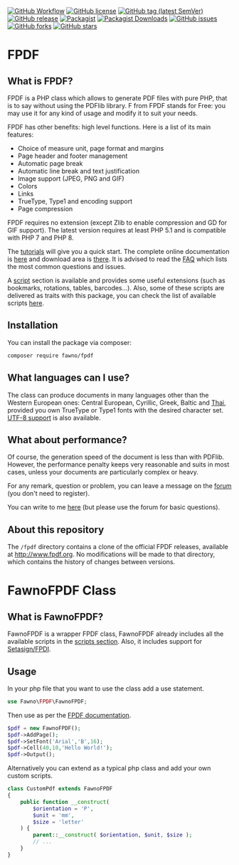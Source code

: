 [![GitHub Workflow](https://github.com/fawno/FPDF/actions/workflows/php.yml/badge.svg)](https://github.com/fawno/FPDF/actions/workflows/php.yml)
[![GitHub license](https://img.shields.io/github/license/fawno/FPDF)](https://github.com/fawno/FPDF/blob/master/LICENSE)
[![GitHub tag (latest SemVer)](https://img.shields.io/github/v/tag/fawno/FPDF)](https://github.com/fawno/FPDF/tags)
[![GitHub release](https://img.shields.io/github/release/fawno/FPDF)](https://github.com/fawno/FPDF/releases)
[![Packagist](https://img.shields.io/packagist/v/fawno/fpdf)](https://packagist.org/packages/fawno/fpdf)
[![Packagist Downloads](https://img.shields.io/packagist/dt/fawno/fpdf)](https://packagist.org/packages/fawno/fpdf/stats)
[![GitHub issues](https://img.shields.io/github/issues/fawno/FPDF)](https://github.com/fawno/FPDF/issues)
[![GitHub forks](https://img.shields.io/github/forks/fawno/FPDF)](https://github.com/fawno/FPDF/network)
[![GitHub stars](https://img.shields.io/github/stars/fawno/FPDF)](https://github.com/fawno/FPDF/stargazers)

# FPDF
## What is FPDF?
FPDF is a PHP class which allows to generate PDF files with pure PHP, that is to say without using the PDFlib library. F from FPDF stands for Free: you may use it for any kind of usage and modify it to suit your needs.

FPDF has other benefits: high level functions. Here is a list of its main features:

- Choice of measure unit, page format and margins
- Page header and footer management
- Automatic page break
- Automatic line break and text justification
- Image support (JPEG, PNG and GIF)
- Colors
- Links
- TrueType, Type1 and encoding support
- Page compression

FPDF requires no extension (except Zlib to enable compression and GD for GIF support). The latest version requires at least PHP 5.1 and is compatible with PHP 7 and PHP 8.

The [tutorials](http://fpdf.org/en/tutorial/index.php) will give you a quick start. The complete online documentation is [here](http://fpdf.org/en/doc/index.php) and download area is [there](http://fpdf.org/en/download.php). It is advised to read the [FAQ](http://fpdf.org/en/FAQ.php) which lists the most common questions and issues.

A [script](http://fpdf.org/en/script/index.php) section is available and provides some useful extensions (such as bookmarks, rotations, tables, barcodes...). Also, some of these scripts are delivered as traits with this package, you can check the list of available scripts [here](scripts).

## Installation

You can install the package via composer:

```sh
composer require fawno/fpdf
```

## What languages can I use?
The class can produce documents in many languages other than the Western European ones: Central European, Cyrillic, Greek, Baltic and [Thai](http://fpdf.org/en/script/script87.php), provided you own TrueType or Type1 fonts with the desired character set. [UTF-8 support](http://fpdf.org/en/script/script92.php) is also available.

## What about performance?
Of course, the generation speed of the document is less than with PDFlib. However, the performance penalty keeps very reasonable and suits in most cases, unless your documents are particularly complex or heavy.

For any remark, question or problem, you can leave a message on the [forum](http://fpdf.org/phorum/) (you don't need to register).

You can write to me [here](mailto:oliver@fpdf.org) (but please use the forum for basic questions).

## About this repository
The `/fpdf` directory contains a clone of the official FPDF releases, available at http://www.fpdf.org. No modifications will be made to that directory, which contains the history of changes between versions.

# FawnoFPDF Class
## What is FawnoFPDF?
FawnoFPDF is a wrapper FPDF class, FawnoFPDF already includes all the available scripts in the [scripts section](scripts). Also, it includes support for [Setasign/FPDI](https://github.com/Setasign/FPDI).

## Usage

In your php file that you want to use the class add a use statement.

```php
use Fawno\FPDF\FawnoFPDF;
```

Then use as per the [FPDF documentation](http://fpdf.org/en/tutorial/index.php).

``` php
$pdf = new FawnoFPDF();
$pdf->AddPage();
$pdf->SetFont('Arial','B',16);
$pdf->Cell(40,10,'Hello World!');
$pdf->Output();
```

Alternatively you can extend as a typical php class and add your own custom scripts.

```php
class CustomPdf extends FawnoFPDF
{
    public function __construct(
        $orientation = 'P',
        $unit = 'mm',
        $size = 'letter'
    ) {
        parent::__construct( $orientation, $unit, $size );
        // ...
    }
}
```
